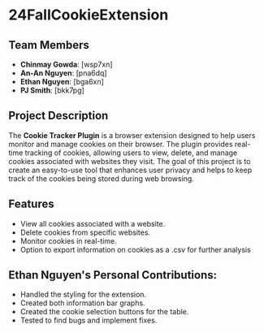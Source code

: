 # 24FallCookieExtension

## Team Members
- **Chinmay Gowda**: [wsp7xn]
- **An-An Nguyen**: [pna6dq]
- **Ethan Nguyen**: [bga6xn]
- **PJ Smith**: [bkk7pg]


## Project Description
The **Cookie Tracker Plugin** is a browser extension designed to help users monitor and manage cookies on their browser. The plugin provides real-time tracking of cookies, allowing users to view, delete, and manage cookies associated with websites they visit. The goal of this project is to create an easy-to-use tool that enhances user privacy and helps to keep track of the cookies being stored during web browsing.

## Features
- View all cookies associated with a website.
- Delete cookies from specific websites.
- Monitor cookies in real-time.
- Option to export information on cookies as a .csv for further analysis

## Ethan Nguyen's Personal Contributions:
- Handled the styling for the extension.
- Created both information bar graphs.
- Created the cookie selection buttons for the table.
- Tested to find bugs and implement fixes.